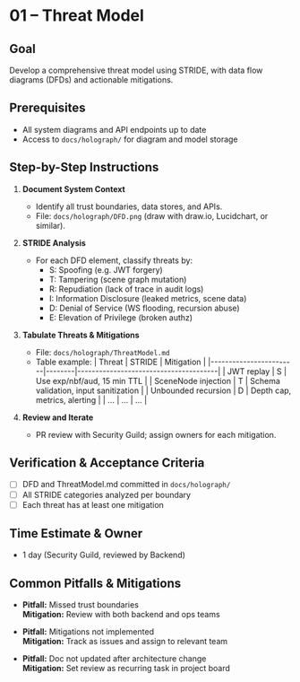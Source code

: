 # 01 – Threat Model

## Goal
Develop a comprehensive threat model using STRIDE, with data flow diagrams (DFDs) and actionable mitigations.

## Prerequisites
- All system diagrams and API endpoints up to date
- Access to `docs/holograph/` for diagram and model storage

## Step-by-Step Instructions

1. **Document System Context**
   - Identify all trust boundaries, data stores, and APIs.
   - File: `docs/holograph/DFD.png` (draw with draw.io, Lucidchart, or similar).

2. **STRIDE Analysis**
   - For each DFD element, classify threats by:
     - S: Spoofing (e.g. JWT forgery)
     - T: Tampering (scene graph mutation)
     - R: Repudiation (lack of trace in audit logs)
     - I: Information Disclosure (leaked metrics, scene data)
     - D: Denial of Service (WS flooding, recursion abuse)
     - E: Elevation of Privilege (broken authz)

3. **Tabulate Threats & Mitigations**
   - File: `docs/holograph/ThreatModel.md`
   - Table example:
     | Threat                 | STRIDE | Mitigation                            |
     |------------------------|--------|---------------------------------------|
     | JWT replay             | S      | Use exp/nbf/aud, 15 min TTL           |
     | SceneNode injection    | T      | Schema validation, input sanitization |
     | Unbounded recursion    | D      | Depth cap, metrics, alerting          |
     | ...                    | ...    | ...                                   |

4. **Review and Iterate**
   - PR review with Security Guild; assign owners for each mitigation.

## Verification & Acceptance Criteria
- [ ] DFD and ThreatModel.md committed in `docs/holograph/`
- [ ] All STRIDE categories analyzed per boundary
- [ ] Each threat has at least one mitigation

## Time Estimate & Owner
- 1 day (Security Guild, reviewed by Backend)

## Common Pitfalls & Mitigations
- **Pitfall:** Missed trust boundaries  
  **Mitigation:** Review with both backend and ops teams

- **Pitfall:** Mitigations not implemented  
  **Mitigation:** Track as issues and assign to relevant team

- **Pitfall:** Doc not updated after architecture change  
  **Mitigation:** Set review as recurring task in project board